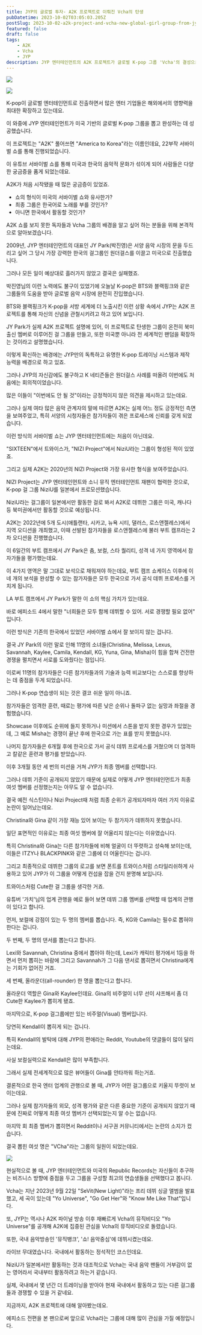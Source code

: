 ```yaml
---
title: JYP의 글로벌 투자- A2K 프로젝트로 이뤄진 Vcha의 탄생
pubDatetime: 2023-10-02T03:05:03.205Z
postSlug: 2023-10-02-a2k-project-and-vcha-new-global-girl-group-from-jyp-entertainment
featured: false
draft: false
tags:
    - A2K
    - Vcha
    - JYP
description: JYP 엔터테인먼트의 A2K 프로젝트가 글로벌 K-pop 그룹 'Vcha'의 결성으로 마무리되었습니다. 여섯 멤버의 최종 선발 논란, 그리고 그룹의 데뷔 여정은 많은 논란을 야기했는데요. 좀 더 자세히 알아보겠습니다.
---
```


![](https://blogger.googleusercontent.com/img/a/AVvXsEg5fOBaLs8adL9iVuSxK6Q0Mw77QYs6pr9KUH1Vv_jk8PgvEow6NNwPNt7bhout7R8S3mvMmk9_BOZQmLDXt-yd5N7Xf6Au0YZBB5GT-FClJ8vUkYn2RL2Vuls2704r8I-MH-2zkxlivln6l7EMRmiRIGV11FPh8mvaDtcZklPwOQhO1EOJ6KdlOz_hrPM)

![](https://blogger.googleusercontent.com/img/a/AVvXsEjexPwzZO00qf4pbbfp6NMoDZVFkLmihyT_jdVqEKckWNuwtZYfcK068riuvSLFoxzuRMkkG1G_e_K_xyywZMQRNbxahfEX9KRgaQ6c7-18h2HJtUvaeIf7xIYGMTro-oczw_uvByf7U-y2ahGRKYw05YN8BLsE5XjWlAvskdOpXKkJ5LBRqh8NhedlDEs)

K-pop이 글로벌 엔터테인먼트로 진출하면서 많은 엔터 기업들은 해외에서의 영향력을 최대한 확장하고 있는데요.

이 와중에 JYP 엔터테인먼트가 미국 기반의 글로벌 K-pop 그룹을 뽑고 완성하는 데 성공했습니다.

이 프로젝트는 "A2K" 풀어쓰면 "America to Korea"라는 이름인데요, 22부작 서바이벌 쇼를 통해 진행되었습니다.

이 유튜브 서바이벌 쇼를 통해 미국과 한국의 음악적 문화가 섞이게 되어 사람들은 다양한 궁금증을 품게 되었는데요.

A2K가 처음 시작됐을 때 많은 궁금증이 있었죠.
- 쇼의 형식이 미국의 서바이벌 쇼와 유사한가?
- 최종 그룹은 한국어로 노래를 부를 것인가?
- 아니면 한국에서 활동할 것인가?

A2K 쇼를 보지 못한 독자들과 Vcha 그룹의 배경을 알고 싶어 하는 분들을 위해 본격적으로 알아보겠습니다.

2009년, JYP 엔터테인먼트의 대표인 JY Park(박진영)은 서양 음악 시장의 문을 두드리고 싶어 그 당시 가장 강력한 한국의 걸그룹인 원더걸스를 이끌고 미국으로 진출했습니다.

그러나 모든 일이 예상대로 흘러가지 않았고 결국은 실패했죠.

박진영님의 이런 노력에도 불구이 있었기에 오늘날 K-pop은 BTS와 블랙핑크와 같은 그룹들의 도움을 받아 글로벌 음악 시장에 완전히 진입했습니다.

BTS와 블랙핑크가 K-pop을 서방 세계에 더 노출시킨 이런 상황 속에서 JYP는 A2K 프로젝트를 통해 자신의 신념을 관철시키려고 하고 있어 보입니다.

JY Park가 실제 A2K 프로젝트 설명에 있어, 이 프로젝트로 탄생한 그룹이 온전히 북미 출신 멤버로 이루어진 걸 그룹을 만들고, 또한 미국뿐 아니라 전 세계적인 팬덤을 확장하는 것이라고 설명했습니다.

이렇게 확신하는 배경에는 JYP만의 독특하고 유명한 K-pop 트레이닝 시스템과 제작 능력을 배경으로 하고 있죠.

그러나 JYP의 자신감에도 불구하고 K 네티즌들은 원더걸스 사례를 떠올려 이번에도 처음에는 회의적이었습니다.

많은 이들이 "이번에도 안 될 것"이라는 긍정적이지 않은 의견을 제시하고 있는데요.

그러나 실제 여타 많은 음악 관계자의 말에 따르면 A2K는 실제 어느 정도 긍정적인 측면을 보여주었고, 특히 서양의 시청자들은 참가자들이 겪은 프로세스에 신뢰를 갖게 되었습니다.

이런 방식의 서바이벌 쇼는 JYP 엔터테인먼트에는 처음이 아닌데요.

"SIXTEEN"에서 트와이스가, "NIZI Project"에서 NiziU라는 그룹이 형성된 적이 있었죠.

그리고 실제 A2K는 2020년의 NIZI Project와 가장 유사한 형식을 보여주었습니다.

NIZI Project는 JYP 엔터테인먼트와 소니 뮤직 엔터테인먼트 재팬이 협력한 것으로, K-pop 걸 그룹 NiziU를 일본에서 프로모션했습니다.

NiziU라는 걸그룹이 일본에서만 활동한 걸로 봐서 A2K로 데뷔한 그룹은 미국, 캐나다 등 북미권에서만 활동할 것으로 예상됩니다.


A2K는 2022년에 5개 도시(애틀랜타, 시카고, 뉴욕 시티, 댈러스, 로스앤젤레스)에서 지역 오디션을 개최했고, 이때 선발된 참가자들을 로스앤젤레스에 불러 부트 캠프라는 2차 오디션을 진행했습니다.

이 6일간의 부트 캠프에서 JY Park은 춤, 보컬, 스타 퀄리티, 성격 네 가지 영역에서 참자가들을 평가했는데요.

이 4가지 영역은 말 그대로 보석으로 채워져야 하는데요, 부트 캠프 쇼케이스 이후에 이 네 개의 보석을 완성할 수 있는 참가자들은 모두 한국으로 가서 공식 데뷔 프로세스를 거치게 됩니다.

LA 부트 캠프에서 JY Park가 말한 이 쇼의 핵심 가치가 있는데요.

바로 에피소드 4에서 말한 "너희들은 모두 함께 데뷔할 수 있어. 서로 경쟁할 필요 없어" 입니다.

이런 방식은 기존의 한국에서 있었던 서바이벌 쇼에서 잘 보이지 않는 겁니다.

결국 JY Park의 이런 말로 인해 11명의 소녀들(Christina, Melissa, Lexus, Savannah, Kaylee, Camila, Kendall, KG, Yuna, Gina, Misha)이 힘을 합쳐 건전한 경쟁을 펼치면서 서로를 도와줬다는 점입니다. 

이로써 11명의 참가자들은 다른 참가자들과의 기술과 능력 비교보다는 스스로를 향상하는 데 중점을 두게 되었습니다.

그러나 K-pop 연습생이 되는 것은 결코 쉬운 일이 아니죠.

참가자들은 엄격한 훈련, 때로는 평가에 따른 낮은 순위나 돌파구 없는 실망과 좌절을 경험했습니다.

Showcase 이후에도 순위에 들지 못하거나 미션에서 스톤을 받지 못한 경우가 있었는데, 그 예로 Misha는 경쟁이 끝난 후에 한국으로 가는 표를 받지 못했습니다.

나머지 참가자들은 6개월 후에 한국으로 가서 공식 데뷔 프로세스를 거쳤으며 더 엄격하고 칼같은 훈련과 평가를 받았습니다.

이후 3개월 동안 세 번의 미션을 거쳐 JYP가 최종 멤버를 선택합니다.

그러나 데뷔 기준이 공개되지 않았기 때문에 실제로 어떻게 JYP 엔터테인먼트가 최종 여섯 멤버를 선정했는지는 아무도 알 수 없습니다.

결국 예전 식스틴이나 Nizi Project때 처럼 최종 순위가 공개되자마자 여러 가지 이유로 논란이 일어났는데요.

Christina와 Gina 같이 가장 재능 있어 보이는 두 참가자가 데뷔하지 못했습니다.

일단 표면적인 이유로는 최종 여섯 멤버에 잘 어울리지 않는다는 이유였습니다.

특히 Christina와 Gina는 다른 참가자들에 비해 얼굴이 더 뚜렷하고 성숙해 보이는데, 이들은 ITZY나 BLACKPINK와 같은 그룹에 더 어울린다는 겁니다.

그리고 최종적으로 데뷔한 그룹의 로고를 보면 폰트를 트와이스처럼 스타일리쉬하게 사용하고 있어 JYP가 이 그룹을 어떻게 컨섭을 잡을 건지 분명해 보입니다.

트와이스처럼 Cute한 걸 그룹을 생각한 거죠.

유튜버 '가치'님의 업계 관행을 예로 들어 보면 데뷔 그룹 멤버를 선택할 때 업계의 관행이 있다고 합니다.

먼저, 보컬에 강점이 있는 두 명의 멤버를 뽑습니다. 즉, KG와 Camila는 필수로 뽑혀야 한다는 겁니다.

두 번째, 두 명의 댄서를 뽑는다고 합니다.

Lexi와 Savannah, Christina 중에서 뽑아야 하는데, Lexi가 캐릭터 평가에서 1등을 하면서 먼저 뽑히는 바람에 그리고 Savannah가 그 다음 댄서로 뽑히면서 Christina에게는 기회가 없어진 거죠.

세 번째, 올라운더(all-rounder) 한 명을 뽑는다고 합니다.

올라운더 역할은 Gina와 Kaylee인데요. Gina의 비주얼이 너무 선이 샤프해서 좀 더 Cute한 Kaylee가 뽑히게 됐죠.

마지막으로, K-pop 걸그룹에만 있는 비주얼(Visual) 멤버입니다.

당연히 Kendall이 뽑히게 되는 겁니다.

특히 Kendall의 발탁에 대해 JYP의 편애라는 Reddit, Youtube의 댓글들이 많이 달리는데요.

사실 보컬실력으로 Kendall은 많이 부족합니다.

그래서 실제 전세계적으로 많은 뷰어들이 Gina를 안타까워 하는거죠.

결론적으로 한국 엔터 업계의 관행으로 볼 때, JYP가 어떤 걸그룹으로 키울지 뚜렷이 보이는데요.

그러나 실제 참가자들의 외모, 성격 평가와 같은 다른 중요한 기준이 공개되지 않았기 때문에 진짜로 어떻게 최종 여섯 멤버가 선택되었는지 알 수는 없습니다.

마지막 회 최종 멤버가 뽑히면서 Reddit이나 서구권 커뮤니티에서는 논란의 소지가 컸습니다.

결국 뽑힌 여섯 명은 "VCha"라는 그룹의 일원이 되었는데요.

![](https://blogger.googleusercontent.com/img/a/AVvXsEhl7UYUreAlkBDe5tWpN6UPK-VMgohEqgq8W0fdv2EySYEEEk1JrgnCXc6W5LAtapOP3N7spCfUM2Q-7EFUuIYRBMmPeEC3BpF9C4OMQcfHuATBvmyeK9yzN3B0gu-lUamAGCvj-ADj_aN8PVrxFMWJC4t2JGMa1I50IcAtL6kut_YhvR7QwQWgwvAd934)

현실적으로 볼 때, JYP 엔터테인먼트와 미국의 Republic Records는 자신들이 추구하는 비즈니스 방향에 중점을 두고 그룹을 구성할 최고의 연습생들을 선택했다고 봅니다.

Vcha는 지난 2023년 9월 22일 "SeVit(New Light)"라는 프리 데뷔 싱글 앨범을 발표했고, 세 곡이 있는데 "Yo Universe", "Go Get Her"와 "Know Me Like That"입니다.

또, JYP는 역시나 A2K 파이널 방송 이후 재빠르게 Vcha의 뮤직비디오 "Yo Universe"를 공개해 A2K에 집중된 관심을 Vcha의 뮤직비디오로 돌렸습니다.

또한, 국내 음악방송인 '뮤직뱅크', '쇼! 음악중심'에 데뷔시켰는데요.

라이브 무대였습니다. 국내에서 활동하는 정석적인 코스인데요.

NiziU가 일본에서만 활동하는 것과 대조적으로 Vcha는 국내 음악 팬들이 거부감이 없는 영어라서 국내부터 활동하려고 하는거 같습니다.

실제, 국내에서 몇 년간 더 트레이닝을 받아야 현재 국내에서 활동하고 있는 다른 걸그룹들과 경쟁할 수 있을 거 같네요.

지금까지, A2K 프로젝트에 대해 알아봤는데요.

에피소드 전편을 본 팬으로써 앞으로 Vcha라는 그룹에 대해 많이 관심을 가질 예정입니다.
